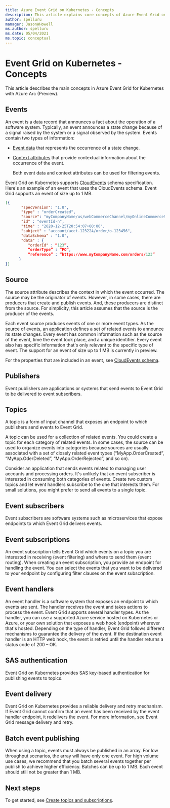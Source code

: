 ```yaml
---
title: Azure Event Grid on Kubernetes - Concepts
description: This article explains core concepts of Azure Event Grid on Kubernetes with Azure Arc (Preview)
author: spelluru
manager: JasonWHowell
ms.author: spelluru
ms.date: 05/04/2021
ms.topic: conceptual
---
```


# Event Grid on Kubernetes - Concepts
This article describes the main concepts in Azure Event Grid for Kubernetes with Azure Arc (Preview).

## Events
An event is a data record that announces a fact about the operation of a software system. Typically, an event announces a state change because of a signal raised by the system or a signal observed by the system. Events contain two types of information: 

- [Event data](https://github.com/cloudevents/spec/blob/master/spec.md#event-data) that represents the occurrence of a state change. 
- [Context attributes](https://github.com/cloudevents/spec/blob/master/spec.md#context-attributes) that provide contextual information about the occurrence of the event.     

    Both event data and context attributes can be used for filtering events. 

Event Grid on Kubernetes supports [CloudEvents](https://github.com/cloudevents/spec/tree/master) schema specification. Here's an example of an event that uses the CloudEvents schema. Event Grid supports an event of size up to 1 MB.

```json
[{
       "specVersion": "1.0",
       "type" : "orderCreated",
       "source": "myCompanyName/us/webCommerceChannel/myOnlineCommerceSiteBrandName",
       "id" : "eventId-n",
       "time" : "2020-12-25T20:54:07+00:00",
       "subject" : "account/acct-123224/order/o-123456",
       "dataSchema" : "1.0",
       "data" : {
          "orderId" : “123”,
          “orderType” : “PO”,
          “reference” : “https://www.myCompanyName.com/orders/123”
      }
}]
```

## Source
The source attribute describes the context in which the event occurred. The source may be the originator of events. However, in some cases, there are producers that create and publish events. And, these producers are distinct from the source. For simplicity, this article assumes that the source is the producer of the events. 

Each event source produces events of one or more event types. As the source of events, an application defines a set of related events to announce its state changes. Every event has common information such as the source of the event, time the event took place, and a unique identifier. Every event also has specific information that's only relevant to the specific type of event. The support for an event of size up to 1 MB is currently in preview.

For the properties that are included in an event, see [CloudEvents schema](event-schemas.md#cloudevent-schema).

## Publishers
Event publishers are applications or systems that send events to Event Grid to be delivered to event subscribers.

## Topics
A topic is a form of input channel that exposes an endpoint to which publishers send events to Event Grid.

A topic can be used for a collection of related events. You could create a topic for each category of related events. In some cases, the source can be used to organize events into categories because sources are usually associated with a set of closely related event types (“MyApp.OrderCreated”, “MyApp.OderDeleted”, “MyApp.OrderRejected”, and so on). 

Consider an application that sends events related to managing user accounts and processing orders. It's unlikely that an event subscriber is interested in consuming both categories of events. Create two custom topics and let event handlers subscribe to the one that interests them. For small solutions, you might prefer to send all events to a single topic. 

## Event subscribers
Event subscribers are software systems such as microservices that expose endpoints to which Event Grid delivers events. 

## Event subscriptions
An event subscription tells Event Grid which events on a topic you are interested in receiving (event filtering) and where to send them (event routing). When creating an event subscription, you provide an endpoint for handling the event. You can select the events that you want to be delivered to your endpoint by configuring filter clauses on the event subscription. 

## Event handlers
An event handler is a software system that exposes an endpoint to which events are sent. The handler receives the event and takes actions to process the event. Event Grid supports several handler types. As the handler, you can use a supported Azure service hosted on Kubernetes or Azure, or your own solution that exposes a web hook (endpoint) wherever that's hosted. Depending on the type of handler, Event Grid follows different mechanisms to guarantee the delivery of the event. If the destination event handler is an HTTP web hook, the event is retried until the handler returns a status code of 200 – OK. 

## SAS authentication
Event Grid on Kubernetes provides SAS key-based authentication for publishing events to topics.

## Event delivery
Event Grid on Kubernetes provides a reliable delivery and retry mechanism. If Event Grid cannot confirm that an event has been received by the event handler endpoint, it redelivers the event. For more information, see Event Grid message delivery and retry.

## Batch event publishing
When using a topic, events must always be published in an array. For low throughput scenarios, the array will have only one event. For high volume use cases, we recommend that you batch several events together per publish to achieve higher efficiency. Batches can be up to 1 MB. Each event should still not be greater than 1 MB.

## Next steps
To get started, see [Create topics and subscriptions](create-topic-subscription.md).
